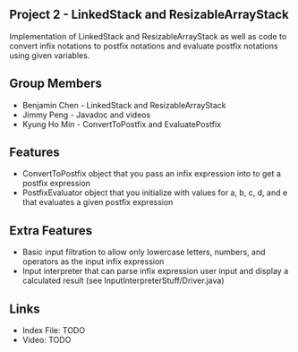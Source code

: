 ## Project 2 - LinkedStack and ResizableArrayStack
Implementation of LinkedStack and ResizableArrayStack as well as code to convert infix notations to postfix notations and evaluate postfix notations using given variables.

## Group Members

- Benjamin Chen - LinkedStack and ResizableArrayStack
- Jimmy Peng - Javadoc and videos
- Kyung Ho Min - ConvertToPostfix and EvaluatePostfix

## Features

- ConvertToPostfix object that you pass an infix expression into to get a postfix expression
- PostfixEvaluator object that you initialize with values for a, b, c, d, and e that evaluates a given postfix expression
## Extra Features

- Basic input filtration to allow only lowercase letters, numbers, and operators as the input infix expression
- Input interpreter that can parse infix expression user input and display a calculated result (see InputInterpreterStuff/Driver.java)

## Links
- Index File: TODO
- Video: TODO